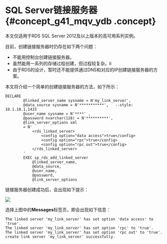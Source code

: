 # SQL Server链接服务器 {#concept_g41_mqv_ydb .concept}

本文仅适用于RDS SQL Server 2012及以上版本的高可用系列实例。

目前，创建链接服务器时仍存在如下两个问题：

-   不能用控制台创建链接服务器。
-   虽然能用一系列的存储过程创建，但过程较复杂。li
-   由于RDS的设计，暂时还不能提供通过DNS和对应的IP创建链接服务器的方案。

本文将介绍一个简单的创建链接服务器的方法，如下所示：

```
DECLARE
        @linked_server_name sysname = N'my_link_server',
        @data_source sysname = N'***********',   --style: 10.1.10.1,1433
        @user_name sysname = N'****' ,
        @password nvarchar(128) = N'**********',
        @link_server_options xml
        = N'
            <rds_linked_server>
                <config option="data access">true</config>
                <config option="rpc">true</config>
                <config option="rpc out">true</config>
            </rds_linked_server>
        '
        EXEC sp_rds_add_linked_server
            @linked_server_name,
            @data_source,
            @user_name,
            @password,
            @link_server_options
```

链接服务器创建成功后，会出现如下提示：

![](http://static-aliyun-doc.oss-cn-hangzhou.aliyuncs.com/assets/img/7956/4257_zh-CN.jpg)

选择上图中的**Messages**标签页，即会出现如下信息：

```
The linked server 'my_link_server' has set option 'data access' to 'true'.
The linked server 'my_link_server' has set option 'rpc' to 'true'.
The linked server 'my_link_server' has set option 'rpc out' to 'true'.
create link server 'my_link_server' successfully.
```

